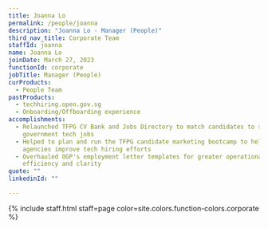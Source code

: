 ```yaml
---
title: Joanna Lo
permalink: /people/joanna
description: "Joanna Lo - Manager (People)"
third_nav_title: Corporate Team
staffId: joanna
name: Joanna Lo
joinDate: March 27, 2023
functionId: corporate
jobTitle: Manager (People)
curProducts:
  - People Team
pastProducts:
  - techhiring.open.gov.sg
  - Onboarding/Offboarding experience
accomplishments:
  - Relaunched TFPG CV Bank and Jobs Directory to match candidates to >250
    government tech jobs
  - Helped to plan and run the TFPG candidate marketing bootcamp to help 13
    agencies improve tech hiring efforts
  - Overhauled OGP's employment letter templates for greater operational
    efficiency and clarity
quote: ""
linkedinId: ""

---
```


{% include staff.html staff=page color=site.colors.function-colors.corporate %}
